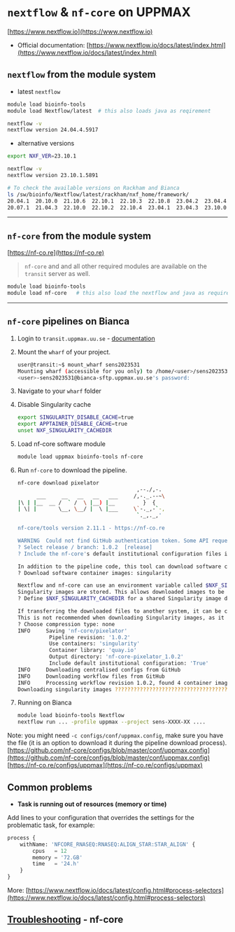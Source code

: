 # `nextflow` & `nf-core` on UPPMAX

[https://www.nextflow.io](https://www.nextflow.io)  

- Official documentation: [https://www.nextflow.io/docs/latest/index.html](https://www.nextflow.io/docs/latest/index.html)


## `nextflow` from the module system

- latest `nextflow`

```bash
module load bioinfo-tools
module load Nextflow/latest  # this also loads java as reqirement

nextflow -v
nextflow version 24.04.4.5917
```

- alternative versions

```bash
export NXF_VER=23.10.1

nextflow -v
nextflow version 23.10.1.5891
```

```bash
# To check the available versions on Rackham and Bianca
ls /sw/bioinfo/Nextflow/latest/rackham/nxf_home/framework/
20.04.1  20.10.0  21.10.6  22.10.1  22.10.3  22.10.8  23.04.2  23.04.4  23.10.1  24.04.2  24.04.4
20.07.1  21.04.3  22.10.0  22.10.2  22.10.4  23.04.1  23.04.3  23.10.0  24.04.1  24.04.3
```

---

## `nf-core` from the module system

[https://nf-co.re](https://nf-co.re)
> `nf-core` and and all other required modules are available on the `transit` server as well.

```bash
module load bioinfo-tools
module load nf-core   # this also load the nextflow and java as requirements
```

---

## `nf-core` pipelines on Bianca

<!-- Due to the combination of indented code (that needs to be surrounded by -->
<!-- empty lines and a numbered list (that needs no empty lines), there -->
<!-- is no way to satisfy markdownlint -->
<!-- markdownlint-disable MD029 -->

1. Login to `transit.uppmax.uu.se` - [documentation](../cluster_guides/transfer_bianca.md#transit-server)  
2. Mount the `wharf` of your project.

    ```bash
    user@transit:~$ mount_wharf sens2023531
    Mounting wharf (accessible for you only) to /home/<user>/sens2023531
    <user>-sens2023531@bianca-sftp.uppmax.uu.se's password: 
    ```

3. Navigate to your `wharf` folder
4. Disable Singularity cache

    ```bash
    export SINGULARITY_DISABLE_CACHE=true
    export APPTAINER_DISABLE_CACHE=true
    unset NXF_SINGULARITY_CACHEDIR
    ```

5. Load nf-core software module

    ```bash
    module load uppmax bioinfo-tools nf-core
    ```

6. Run `nf-core` to download the pipeline.

    ```bash
    nf-core download pixelator
                                          ,--./,-.
          ___     __   __   __   ___     /,-._.--~\
    |\ | |__  __ /  ` /  \ |__) |__         }  {
    | \| |       \__, \__/ |  \ |___     \`-._,-`-,
                                          `._,._,'

    nf-core/tools version 2.11.1 - https://nf-co.re

    WARNING  Could not find GitHub authentication token. Some API requests may fail.                                                    
    ? Select release / branch: 1.0.2  [release]
    ? Include the nf-core's default institutional configuration files into the download? Yes

    In addition to the pipeline code, this tool can download software containers.
    ? Download software container images: singularity

    Nextflow and nf-core can use an environment variable called $NXF_SINGULARITY_CACHEDIR that is a path to a directory where remote 
    Singularity images are stored. This allows downloaded images to be cached in a central location.
    ? Define $NXF_SINGULARITY_CACHEDIR for a shared Singularity image download folder? [y/n]: n

    If transferring the downloaded files to another system, it can be convenient to have everything compressed in a single file.
    This is not recommended when downloading Singularity images, as it can take a long time and saves very little space.
    ? Choose compression type: none
    INFO     Saving 'nf-core/pixelator'                                                                                                 
              Pipeline revision: '1.0.2'                                                                                                
              Use containers: 'singularity'                                                                                             
              Container library: 'quay.io'                                                                                              
              Output directory: 'nf-core-pixelator_1.0.2'                                                                               
              Include default institutional configuration: 'True'                                                                       
    INFO     Downloading centralised configs from GitHub                                                                                
    INFO     Downloading workflow files from GitHub                                                                                     
    INFO     Processing workflow revision 1.0.2, found 4 container images in     total.
    Downloading singularity images ???????????????????????????????????????????????????????????????????????????????? 100% ? 4/4 completed
    ```

7. Running on Bianca

    ```bash
    module load bioinfo-tools Nextflow
    nextflow run ... -profile uppmax --project sens-XXXX-XX .... 
    ```

<!-- markdownlint-enable MD029 -->

Note: you might need `-c configs/conf/uppmax.config`,  make sure you have the file (it is an option to download it during the pipeline download process).  
[https://github.com/nf-core/configs/blob/master/conf/uppmax.config](https://github.com/nf-core/configs/blob/master/conf/uppmax.config)  
[https://nf-co.re/configs/uppmax](https://nf-co.re/configs/uppmax)

## Common problems

- **Task is running out of resources (memory or time)**

Add lines to your configuration that overrides the settings for the problematic task, for example:

```python
process {
    withName: 'NFCORE_RNASEQ:RNASEQ:ALIGN_STAR:STAR_ALIGN' {
        cpus   = 12
        memory = '72.GB'
        time   = '24.h'
    }
}
```

More: [https://www.nextflow.io/docs/latest/config.html#process-selectors](https://www.nextflow.io/docs/latest/config.html#process-selectors)

## **[Troubleshooting](https://nf-co.re/docs/usage/troubleshooting/overview)** - nf-core
